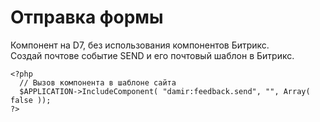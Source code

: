 # Отправка формы
Компонент на D7, без использования компонентов Битрикс.  
Создай почтове событие SEND и его почтовый шаблон в Битрикс.  

    <?php
      // Вызов компонента в шаблоне сайта
      $APPLICATION->IncludeComponent( "damir:feedback.send", "", Array( false ));
    ?>

